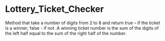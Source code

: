 # Lottery_Ticket_Checker
Method that take a number of digits from 2 to 8 and return true – if the ticket is a winner;   false - if not. A winning ticket number is the sum of the digits of the left half equal to the sum of the right half of the number.
